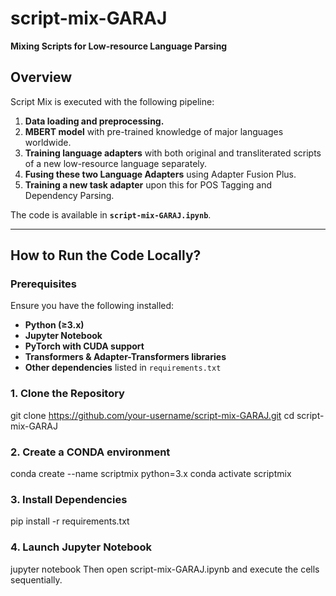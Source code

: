 # script-mix-GARAJ  
**Mixing Scripts for Low-resource Language Parsing**  

## Overview  
Script Mix is executed with the following pipeline:  

1. **Data loading and preprocessing.**  
2. **MBERT model** with pre-trained knowledge of major languages worldwide.  
3. **Training language adapters** with both original and transliterated scripts of a new low-resource language separately.  
4. **Fusing these two Language Adapters** using Adapter Fusion Plus.  
5. **Training a new task adapter** upon this for POS Tagging and Dependency Parsing.  

The code is available in **`script-mix-GARAJ.ipynb`**.  

---

## How to Run the Code Locally?  

### Prerequisites  

Ensure you have the following installed:  
- **Python (≥3.x)**  
- **Jupyter Notebook**  
- **PyTorch with CUDA support**  
- **Transformers & Adapter-Transformers libraries**  
- **Other dependencies** listed in `requirements.txt`  

### 1. Clone the Repository  

git clone https://github.com/your-username/script-mix-GARAJ.git
cd script-mix-GARAJ

### 2. Create a CONDA environment

conda create --name scriptmix python=3.x
conda activate scriptmix

### 3. Install Dependencies

pip install -r requirements.txt

### 4. Launch Jupyter Notebook

jupyter notebook
Then open script-mix-GARAJ.ipynb and execute the cells sequentially.
